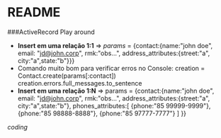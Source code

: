 # README

###ActiveRecord Play around
* **Insert em uma relação 1:1** => *params* = {contact:{name:"john doe", email: "jd@john.corp", rmk:"obs...", address_attributes:{street:"a", city:"a",state:"b"}}}
* Comando muito bom para verificar erros no Console:
    creation = Contact.create(params[:contact])
    creation.errors.full_messages.to_sentence
* **Insert em uma relação 1:N** =>
  params = {contact:{name:"john doe", email: "jd@john.corp", rmk:"obs...",
      address_attributes:{street:"a", city:"a",state:"b"},
      phones_attributes:[
      	{phone:"85 99999-9999"},
      	{phone:"85 98888-8888"},
      	{phone:"85 97777-7777"}
      ]
  }}

_coding_
